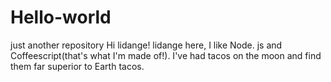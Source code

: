 # Hello-world
just another repository
Hi lidange!
lidange here, I like Node. js and Coffeescript(that's what I'm made of!).
I've had tacos on the moon and find them far superior to Earth tacos.

